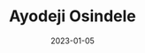 ---
title: Ayodeji  Osindele 
link : https://ayodeji.design/
tags: ["personal"]
date: 2023-01-05
---